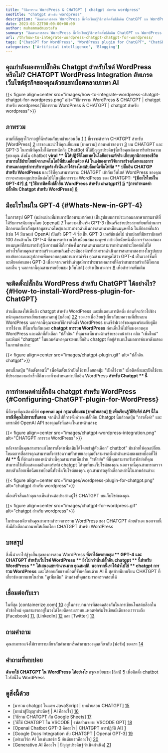 ```yaml
---
title: "วิธีการรวม WordPress & CHATGPT | chatgpt สำหรับ wordpress" 
seoTitle: "chatgpt สำหรับ wordpress" 
description: "ติดตามการสอน WordPress นี้เพื่อเรียนรู้วิธีการติดตั้งปลั๊กอิน ChatGPT บน WordPress คุณสามารถติดตั้ง chatgpt สำหรับไซต์ WordPress เพื่อเพิ่มประสบการณ์การใช้งานของผู้ใช้" 
date: 2023-03-22T00:00:00+00:00
author: muhammadmustafa
summary: "ติดตามการสอน WordPress นี้เพื่อเรียนรู้วิธีการติดตั้งปลั๊กอิน ChatGPT บน WordPress คุณสามารถติดตั้ง chatgpt สำหรับไซต์ WordPress เพื่อเพิ่มประสบการณ์การใช้งานของผู้ใช้" 
url: /th/how-to-integrate-wordpress-chatgpt-chatgpt-for-wordpress/
tags: ["ChatGPT for WordPress", "WordPress plugin for ChatGPT", "ChatGPT plugin for WordPress", "ChatGPT WordPress integration", "WordPress tutorial,", "ChatGPT plugin"]
categories: ['Artificial intelligence', 'Blogging']
---
```


## คุณกำลังมองหาปลั๊กอิน Chatgpt สำหรับไซต์ WordPress หรือไม่? CHATGPT WordPress Integration อัพเกรดเว็บไซต์ธุรกิจของคุณด้วยแชทบ็อตหลายภาษา AI

{{< figure align=center src="images/how-to-integrate-wordpress-chatgpt-chatgpt-for-wordpress.png" alt="วิธีการรวม WordPress & CHATGPT | chatgpt สำหรับ wordpress|วิธีการรวม WordPress & CHATGPT | chatgpt สำหรับ wordpress">}}


## ภาพรวม
ตามที่สัญญาไว้เราอยู่ที่นี่พร้อมกับบทช่วยสอนอื่น [1] [1] ที่เราจะสำรวจ CHATGPT สำหรับ [WordPress] [2] เราขอแนะนำให้คุณเยี่ยมชม [บทความ] ก่อนหน้าของเรา [3] บน CHATGPT และ GPT-3 ในกรณีที่คุณไม่ได้ตระหนักถึง ChatBot ที่ใช้ปัญญาประดิษฐ์นี้หรือคุณต้องการรีเฟรชความรู้ของคุณ ดังนั้น chatbot **viral ** นี้ได้ปฏิวัติโลกเทคโนโลยีอย่างแท้จริง เกือบทุกนิกายของชีวิตสามารถใช้ประโยชน์จากเทคโนโลยีที่ขับเคลื่อนด้วย AI ในแง่ของการวิจัยการสร้างเนื้อหาและการกำหนดกลยุทธ์การบริการลูกค้า ดังนั้นเราได้ร่างโพสต์บล็อกนี้เพื่อโฟกัส ** ปลั๊กอิน CHATGP สำหรับ WordPress** และวิธีที่คุณสามารถรวม CHATGPT เข้ากับเว็บไซต์ WordPress ของคุณ
เราจะครอบคลุมประเด็นต่อไปนี้ในคู่มือการรวม WordPress ของ CHATGPT:
  ***[มีอะไรใหม่ใน GPT-4?] [4]**
  ***[วิธีการติดตั้งปลั๊กอิน WordPress สำหรับ chatgpt?] [5]**
  ***[การกำหนดค่าปลั๊กอิน Chatgpt สำหรับ WordPress] [6]**

## มีอะไรใหม่ใน GPT-4 {#Whats-New-in-GPT-4}

ในการสรุป GPT (หม้อแปลงที่ผ่านการฝึกอบรมมาก่อน) เป็นรูปแบบการประมวลผลภาษาธรรมชาติที่ได้รับการสนับสนุนโดย [openai] [7] ในความเป็นจริง GPT-3 เป็นเครือข่ายประสาทเทียมที่ผ่านการฝึกอบรมเกี่ยวกับชุดข้อมูลขนาดใหญ่และสามารถดำเนินการสนทนาเหมือนมนุษย์ได้ ในสัปดาห์ที่แล้ว (เช่น 14 มีนาคม) OpenAI เปิดตัว GPT-4 ซึ่งเป็น GPT-3 เวอร์ชันต่อไป น่าแปลกที่มีพารามิเตอร์ 100 ล้านล้านใน GPT-4 ที่สามารถทำงานได้เหมือนสมองมนุษย์ กล่าวอีกนัยหนึ่งคือการจำลองสมองของมนุษย์ที่สามารถรับรู้ถึงอารมณ์ที่เกี่ยวข้องในการสนทนาและสามารถทำนายประโยคต่อไปได้
อย่างไรก็ตามคุณสามารถสร้างแอพพลิเคชั่นระดับองค์กรที่สามารถดำเนินการสนทนาสองทางในรูปแบบของข้อความและรูปภาพเพื่อครอบคลุมสถานการณ์จริง คุณสามารถพูดได้ว่า GPT-4 เป็นเวอร์ชันที่ละเอียดอ่อนของ GPT-3 เนื่องจากเวอร์ชันล่าสุดมีการประมวลผลภาพที่ดีกว่าสามารถสร้างวิดีโอเกมและอื่น ๆ นอกจากนี้คุณสามารถเยี่ยมชม [เว็บไซต์] อย่างเป็นทางการ [8] เพื่อสำรวจเพิ่มเติม

## จะติดตั้งปลั๊กอิน WordPress สำหรับ ChatGPT ได้อย่างไร? {#How-to-install-WordPress-plugin-for-ChatGPT}

ส่วนนี้แสดงให้เห็นถึง chatgpt สำหรับ WordPress และขั้นตอนการติดตั้ง ก่อนที่จะก้าวไปข้างหน้าคุณสามารถเยี่ยมชมหมวดหมู่ [บล็อก] [22] ของเราเพื่อเรียนรู้เกี่ยวกับบทความที่เขียนบน WordPress นอกจากนี้คุณจะพบวิธีการติดตั้ง WordPress บนเซิร์ฟเวอร์ของคุณพร้อมกับคู่มือการใช้งาน
ทีนี้มาเริ่มกันเถอะ **chatgpt การรวม WordPress**
ก่อนอื่นให้ไปที่แผงควบคุม WordPress และคลิกที่ตัวเลือก "ปลั๊กอิน" ที่คุณจะเห็นทางด้านซ้ายของหน้าต่าง
คลิก "เพิ่มใหม่" และพิมพ์ "chatgpt" ในแถบค้นหาคุณจะพบปลั๊กอิน chatgpt ที่อยู่ด้านบนในผลการค้นหาดังแสดงในภาพด้านล่าง:

{{< figure align=center src="images/chatgpt-plugin.gif" alt="ปลั๊กอิน chatgpt">}}

ตอนนี้กดปุ่ม "ติดตั้งตอนนี้" เพื่อติดตั้งแล้วเปิดใช้งานโดยกดปุ่ม "เปิดใช้งาน" เมื่อติดตั้งและเปิดใช้งานที่ประสบความสำเร็จก็ถึงเวลาที่จะกำหนดค่าปลั๊กอิน WordPress **สำหรับ Chatgpt ** นี้**

## การกำหนดค่าปลั๊กอิน chatgpt สำหรับ WordPress {#Configuring-ChatGPT-plugin-for-WordPress}

นี่คือจุดที่คุณต้องมีคีย์ **openai api**
**กรุณาเยี่ยมชม [บทช่วยสอน] [9] เพื่อเรียนรู้วิธีรับคีย์ API นี้ในกรณีที่คุณไม่ทราบขั้นตอน**
จากนั้นไปที่การตั้งค่าของปลั๊กอิน Chatgpt นี้แล้วกดปุ่ม "การตั้งค่า" และแทรกคีย์ OpenAI API ของคุณดังที่แสดงในภาพด้านล่าง:

{{< figure align=center src="images/chatgpt-wordpress-integration.png" alt="CHATGPT การรวม WordPress">}}

หลังจากนั้นคุณสามารถแก้ไขการตั้งค่าเพิ่มเติมได้โดยเข้าสู่ตัวเลือก“ chatbot” มันช่วยให้คุณเปลี่ยนโหมดการสื่อสารคุณสามารถตั้งค่าข้อความทักทายและคุณยังสามารถตั้งค่าตำแหน่งของแชทบ็อตที่ใช้ **AI ** นี้** ที่ด้านล่างของหน้าต่างนี้คุณสามารถเห็นส่วน "รหัสย่อ" ที่นี่คุณสามารถรับรหัสย่อที่คุณสามารถใช้เพื่อแสดงผลอินเตอร์เฟส chatgpt ได้ทุกที่บนเว็บไซต์ของคุณ นอกจากนี้คุณสามารถตรวจสอบตัวเลือกเพื่อฉีดแชทบ็อตนี้ทั่วทั้งเว็บไซต์ของคุณ คุณสามารถดูตัวเลือกเหล่านี้ในภาพด้านล่าง:

{{< figure align=center src="images/wordpress-plugin-for-chatgpt.png" alt="chatgpt สำหรับ wordpress">}}

เมื่อเสร็จสิ้นแล้วคุณจะเห็นส่วนต่อประสานผู้ใช้ CHATGPT บนเว็บไซต์ของคุณ

{{< figure align=center src="images/chatgpt-for-wordpress.gif" alt="chatgpt สำหรับ wordpress">}}

ในทำนองเดียวกันคุณสามารถสำรวจการรวม WordPress ของ CHATGPT ด้วยตัวเอง นอกจากนี้ยังมีตัวเลือกมากมายให้เลือกโดย CHATGPT สำหรับ WordPress

## บทสรุป
สิ่งนี้นำเราไปสู่จุดสิ้นสุดของการสอน WordPress **ที่เราได้ครอบคลุม ** GPT-4 และ CHATGPT สำหรับเว็บไซต์ WordPress ** ยิ่งไปกว่านั้นปลั๊กอิน chatgpt ** นี้สำหรับ WordPress ** ได้เสนอแชทจำนวนมาก คุณสมบัติ. นอกจากนี้เราได้นำไปใช้ ** chatgpt การรวม WordPress** และโต้ตอบกับแชทบ็อตที่ขับเคลื่อนด้วย AI นี้ สุดท้ายมีบทเรียน CHATGPT ที่เกี่ยวข้องมากมายในส่วน "ดูเพิ่มเติม" ด้านล่างที่คุณสามารถตรวจสอบได้

## เชื่อมต่อกับเรา
ในที่สุด [containerize.com] [10] อยู่ในกระบวนการที่สอดคล้องกันในการเขียนโพสต์บล็อกในหัวข้อใหม่ คุณสามารถอยู่ในวงได้โดยติดตามเราบนแพลตฟอร์มโซเชียลมีเดียของเรารวมถึง [Facebook] [11], [LinkedIn] [12] และ [Twitter] [13]

## ถามคำถาม
คุณสามารถแจ้งให้เราทราบเกี่ยวกับคำถามหรือคำถามของคุณเกี่ยวกับ [ฟอรัม] ของเรา [14]

## คำถามที่พบบ่อย
**ฉันจะใช้ CHATGPT ใน WordPress ได้อย่างไร**
กรุณาเยี่ยมชม [ลิงก์] [5] เพื่อติดตั้ง chatbot ไวรัสนี้ใน WordPress

## ดูสิ่งนี้ด้วย
 * [มารวม chatgpt ในแอพ JavaScript | บทช่วยสอน CHATGPT] [15]
 * [บทนำสู่ปัญญาประดิษฐ์ | AI คืออะไร] [16]
 * [วิธีรวม CHATGPT กับ Google Sheets] [17]
 * [วิธีใช้ CHATGPT ใน VSCODE | รหัสส่วนขยาย VSCODE GPT] [18]
 * [Openai Chatbot GPT-3 คืออะไร | CHATGPT การปฏิวัติ AI] [1]
 * [Google Docs Integration กับ CHATGPT | Openai GPT-3] [19]
 * [เฟรมเวิร์ก AI โอเพ่นซอร์ส 5 อันดับแรกคืออะไร] [20]
 * [Generative AI คืออะไร | ปัญญาประดิษฐ์กำเนิดกำเนิด] [21]



[1]: https://blog.containerize.com/what-is-openai-chatbot-gpt-3-chatgpt-an-ai-revolution/
[2]: https://products.containerize.com/blogging/wordpress/
[3]: https://blog.containerize.com/categories/artificial-intelligence/
[4]: #Whats-New-in-GPT-4
[5]: #How-to-install-WordPress-plugin-for-ChatGPT
[6]: #Configuring-ChatGPT-plugin-for-WordPress
[7]: https://openai.com/
[8]: https://chat.openai.com/
[9]: https://blog.containerize.com/how-to-use-chatgpt-in-vscode-the-vscode-extension-codegpt/#Retrieve-OpenAI-API-Key-configure-CodeGPT-
[10]: https://www.containerize.com/
[11]: https://web.facebook.com/containerize
[12]: https://www.linkedin.com/company/containerize/
[13]: https://twitter.com/containerize_co
[14]: https://forum.containerize.com/
[15]: https://blog.containerize.com/lets-integrate-chatgpt-in-javascript-app-chatgpt-tutorial/
[16]: https://blog.containerize.com/artificial-intelligence/an-introduction-to-artificial-intelligence-what-is-ai/
[17]: https://blog.containerize.com/artificial-intelligence/integrate-chatgpt-with-google-sheets/
[18]: https://blog.containerize.com/artificial-intelligence/how-to-use-chatgpt-in-vscode-the-vscode-extension-codegpt/
[19]: https://blog.containerize.com/artificial-intelligence/google-docs-integration-with-chatgpt/
[20]: https://blog.containerize.com/artificial-intelligence/top-5-open-source-ai-frameworks/
[21]: https://blog.containerize.com/artificial-intelligence/what-is-generative-ai-generative-artificial-intelligence/
[22]: https://blog.containerize.com/categories/blogging/
